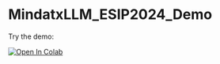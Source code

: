 # MindatxLLM_ESIP2024_Demo

Try the demo:

<a target="_blank" href="https://colab.research.google.com/github/ChuBL/MindatxLLM_ESIP2024_Demo/blob/main/MindatxLLM_ESIP2024.ipynb">
  <img src="https://colab.research.google.com/assets/colab-badge.svg" alt="Open In Colab"/>
</a>
